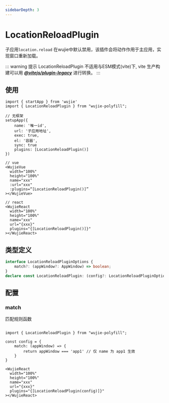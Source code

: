 ```yaml
---
sidebarDepth: 3
---
```


# LocationReloadPlugin
子应用`location.reload` 在wujie中默认禁用，该插件会将动作作用于主应用，实现窗口重新加载。

::: warning 提示
LocationReloadPlugin 不适用与ESM模式(vite)下, vite 生产构建可以用 ***[@vitejs/plugin-legacy](https://www.npmjs.com/package/@vitejs/plugin-legacy)*** 进行转换。
::: 

## 使用

```tsx
import { startApp } from 'wujie'
import { LocationReloadPlugin } from "wujie-polyfill";

// 无框架
setupApp({
    name: '唯一id',
    url: '子应用地址',
    exec: true,
    el: '容器',
    sync: true
    plugins: [LocationReloadPlugin()]
})

// vue
<WujieVue
  width="100%"
  height="100%"
  name="xxx"
  :url="xxx"
  :plugins=“[LocationReloadPlugin()]”
></WujieVue>

// react
<WujieReact
  width="100%"
  height="100%"
  name="xxx"
  url="{xxx}"
  plugins="{[LocationReloadPlugin()]}"
></WujieReact>

```



## 类型定义

```ts
interface LocationReloadPluginOptions {
    match?: (appWindow?: AppWindow) => boolean;
}
declare const LocationReloadPlugin: (config?: LocationReloadPluginOptions) => wujie.plugin;

```

## 配置

### match
匹配规则函数

```tsx

import { LocationReloadPlugin } from "wujie-polyfill";

const config = {
    match: (appWindow) => {
        return appWindow === 'app1' // 仅 name 为 app1 生效
    }
}

<WujieReact
  width="100%"
  height="100%"
  name="xxx"
  url="{xxx}"
  plugins="{[LocationReloadPlugin(config)]}"
></WujieReact>
```